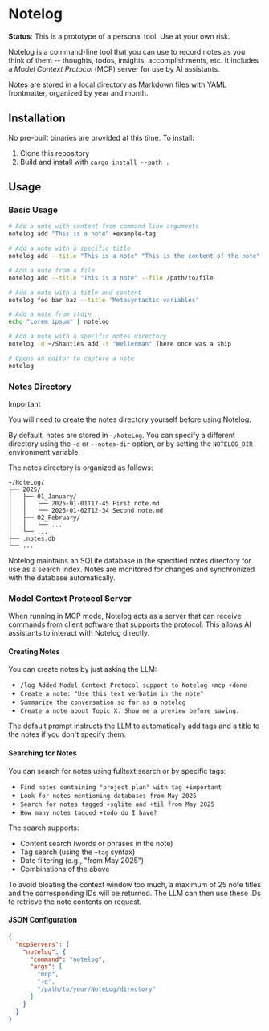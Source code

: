 # Notelog

**Status**: This is a prototype of a personal tool. Use at your own risk.


Notelog is a command-line tool that you can use to record notes as you think of them -- thoughts, todos, insights, accomplishments, etc. It includes a *Model Context Protocol* (MCP) server for use by AI assistants.

Notes are stored in a local directory as Markdown files with YAML frontmatter, organized by year and month.

## Installation

No pre-built binaries are provided at this time. To install:

1. Clone this repository
2. Build and install with `cargo install --path .`

## Usage

### Basic Usage

```bash
# Add a note with content from command line arguments
notelog add "This is a note" +example-tag

# Add a note with a specific title
notelog add --title "This is a note" "This is the content of the note"

# Add a note from a file
notelog add --title "This is a note" --file /path/to/file

# Add a note with a title and content
notelog foo bar baz --title 'Metasyntactic variables'

# Add a note from stdin
echo "Lorem ipsum" | notelog

# Add a note with a specific notes directory
notelog -d ~/Shanties add -t "Wellerman" There once was a ship

# Opens an editor to capture a note
notelog
```

### Notes Directory

> [!IMPORTANT]
> You will need to create the notes directory yourself before using Notelog.

By default, notes are stored in `~/NoteLog`. You can specify a different directory using the `-d` or `--notes-dir` option, or by setting the `NOTELOG_DIR` environment variable.

The notes directory is organized as follows:

```
~/NoteLog/
├── 2025/
│   ├── 01_January/
│   │   ├── 2025-01-01T17-45 First note.md
│   │   └── 2025-01-02T12-34 Second note.md
│   ├── 02_February/
│   │   └── ...
│   └── ...
├── .notes.db
└── ...
```

Notelog maintains an SQLite database in the specified notes directory for use as a search index. Notes are monitored for changes and synchronized with the database automatically.

### Model Context Protocol Server

When running in MCP mode, Notelog acts as a server that can receive commands from client software that supports the protocol. This allows AI assistants to interact with Notelog directly.

#### Creating Notes

You can create notes by just asking the LLM:

- `/log Added Model Context Protocol support to Notelog +mcp +done`
- `Create a note: "Use this text verbatim in the note"`
- `Summarize the conversation so far as a notelog`
- `Create a note about Topic X. Show me a preview before saving.`

The default prompt instructs the LLM to automatically add tags and a title to the notes if you don't specify them.

#### Searching for Notes

You can search for notes using fulltext search or by specific tags:

- `Find notes containing "project plan" with tag +important`
- `Look for notes mentioning databases from May 2025`
- `Search for notes tagged +sqlite and +til from May 2025`
- `How many notes tagged +todo do I have?`

The search supports:
- Content search (words or phrases in the note)
- Tag search (using the `+tag` syntax)
- Date filtering (e.g., "from May 2025")
- Combinations of the above

To avoid bloating the context window too much, a maximum of 25 note titles and the corresponding IDs will be returned. The LLM can then use these IDs to retrieve the note contents on request.

#### JSON Configuration

```json
{
  "mcpServers": {
    "notelog": {
      "command": "notelog",
      "args": [
        "mcp",
        "-d",
        "/path/to/your/NoteLog/directory"
      ]
    }
  }
}
```
